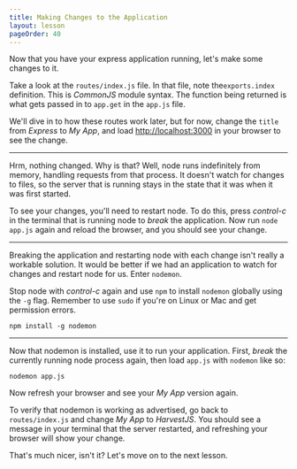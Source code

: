 ```yaml
---
title: Making Changes to the Application
layout: lesson
pageOrder: 40
---
```


Now that you have your express application running, let's make some changes to it.

Take a look at the `routes/index.js` file. In that file, note the`exports.index` definition. This is *CommonJS* module syntax. The function being returned is what gets passed in to `app.get` in the `app.js` file.

We'll dive in to how these routes work later, but for now, change the `title` from *Express* to *My App*, and load [http://localhost:3000](http://localhost:3000) in your browser to see the change.

<hr>

Hrm, nothing changed. Why is that? Well, node runs indefinitely from memory, handling requests from that process. It doesn't watch for changes to files, so the server that is running stays in the state that it was when it was first started.

To see your changes, you'll need to restart node. To do this, press *control-c* in the terminal that is running node to *break* the application. Now run `node app.js` again and reload the browser, and you should see your change.

<hr>

Breaking the application and restarting node with each change isn't really a workable solution. It would be better if we had an application to watch for changes and restart node for us. Enter `nodemon`.

Stop node with *control-c* again and use `npm` to install `nodemon` globally using the `-g` flag. Remember to use `sudo` if you're on Linux or Mac and get permission errors.

`npm install -g nodemon`

<hr>

Now that nodemon is installed, use it to run your application. First, *break* the currently running node process again, then load `app.js` with `nodemon` like so:

`nodemon app.js`

Now refresh your browser and see your *My App* version again.

To verify that nodemon is working as advertised, go back to `routes/index.js` and change *My App* to *HarvestJS*. You should see a message in your terminal that the server restarted, and refreshing your browser will show your change.

That's much nicer, isn't it? Let's move on to the next lesson.